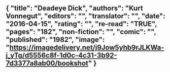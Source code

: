 {
 "title": "Deadeye Dick",
 "authors": "Kurt Vonnegut",
 "editors": "",
 "translator": "",
 "date": "2016-04-15",
 "rating": "",
 "re-read": "TRUE",
 "pages": "182",
 "non-fiction": "",
 "comic": "",
 "published": "1982",
 "image": "https://imagedelivery.net/j9Jow5yhb9rJLKWa-j_yTg/d5556c8f-1d0c-4c31-3b92-7d3377a8ab00/bookshot"
}
---

